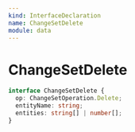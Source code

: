 ```yaml
---
kind: InterfaceDeclaration
name: ChangeSetDelete
module: data
---
```


# ChangeSetDelete

```ts
interface ChangeSetDelete {
  op: ChangeSetOperation.Delete;
  entityName: string;
  entities: string[] | number[];
}
```
